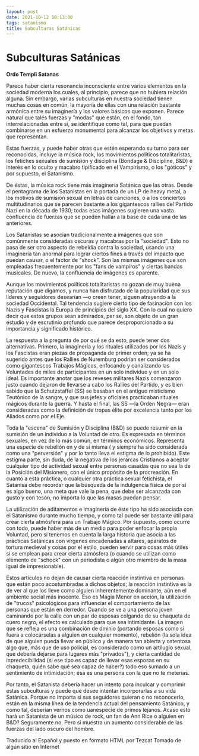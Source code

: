 ```yaml
---
layout: post
date: 2021-10-12 18:13:00
tags: satanismo
title: Subculturas Satánicas
---
```


# Subculturas Satánicas

**Ordo Templi Satanas**

Parece haber cierta resonancia inconsciente entre varios elementos en la sociedad moderna los cuales, al principio, parece que no hubiera relación alguna. Sin embargo, varias subculturas en nuestra sociedad tienen muchas cosas en común, la mayoría de ellas con una relación bastante armónica entre su imaginería y los valores básicos que exponen. Parece natural que tales fuerzas y "modas" que están, en el fondo, tan interrelacionadas entre sí, se identifique como tal, para que puedan combinarse en un esfuerzo monumental para alcanzar los objetivos y metas que representan.

Estas fuerzas, y puede haber otras que estén esperando su turno para ser reconocidas, incluye la música rock, los movimientos políticos totalitaristas, los fetiches sexuales de sumisión y disciplina (Bondage & Discipline, B&D) e interés en lo oculto y macabro tipificado en el Vampirismo, o los "góticos" y por supuesto, el Satanismo.

De éstas, la música rock tiene más imaginería Satánica que las otras. Desde el pentagrama de los Satanistas en la portada de un LP de heavy metal, a los motivos de sumisión sexual en letras de canciones, o a los conciertos multitudinarios que se parecen bastante a los gigantescos rallies del Partido Nazi en la década de 1930; todas esas imágenes sugieren una vasta confluencia de fuerzas que se pueden hallar a la base de cada una de las anteriores.

Los Satanistas se asocian tradicionalmente a imágenes que son comúnmente consideradas oscuras y macabras por la "sociedad". Esto no pasa de ser otro aspecto de rebeldía contra la sociedad, usando una imaginería tan anormal para lograr ciertos fines a través del impacto que puedan causar, o el factor de "shock". Son las mismas imágenes que son empleadas frecuentemente por los "fans de vampiros" y ciertas bandas musicales. De nuevo, la confluencia de imágenes es aparente.

Aunque los movimientos políticos totalitaristas no gozan de muy buena reputación que digamos, y nunca han disfrutado de la popularidad que sus líderes y seguidores desearían —o creen tener, siguen atrayendo a la sociedad Occidental. Tal tendencia sugiere cierto tipo de fasinación con los Nazis y Fascistas la Europa de principios del siglo XX. Con lo cual no quiero decir que estos grupos sean admirados, per se, son objeto de un gran estudio y de escrutinio profundo que parece desproporcionado a su importancia y significado histórico.

La respuesta a la pregunta de por qué se da esto, puede tener dos alternativas. Primero, la imaginería y los rituales utilizados por los Nazis y los Fascistas eran piezas de propaganda de primer orden; ya se ha sugerido antes que los Rallies de Nuremburg podrían ser considerados como gigantescos Trabajos Mágicos, enfocando y canalizando las Voluntades de miles de participantes en un solo individuo y en un solo ideal. Es importante anotar que los reveses militares Nazis comenzaron justo cuando dejaron de llevarse a cabo los Rallies del Partido, y es bien sabido que la Schutzstaffel (SS) se basaban en el antiguo misticismo Teutónico de la sangre, y que sus jefes y oficiales practicaban rituales mágicos durante la guerra. Y hasta el final, las SS —la Orden Negra— eran consideradas como la definición de tropas élite por excelencia tanto por los Aliados como por el Eje.

Toda la "escena" de Sumisión y Disciplina (B&D) se puede resumir en la sumisión de un individuo a la Voluntad de otro. Es expresada en términos sexuales, en vez de lo más común, en términos económicos. Representa una especie de rebelión en y de sí misma ( y siempre ha sido considerada como una "perversión" y por lo tanto lleva el estigma de lo prohibido). Este estigma parte, sin duda, de la negativa de los jerarcas Cristianos a aceptar cualquier tipo de actividad sexual entre personas casadas que no sea la de la Posición del Misionero, con el único propósito de la procreación. En cuanto a esta práctica, o cualquier otra práctica sexual fetichista, el Satanisa debe recordar que la búsqueda de la indulgencia física de por sí es algo bueno, una meta que vale la pena, que debe ser alcanzada con gusto y con tesón, no importa lo que las masas puedan pensar.

La utilización de aditamentos e imaginería de éste tipo ha sido asociada con el Satanismo durante mucho tiempo, y como tal puede ser bastante útil para crear cierta atmósfera para un Trabajo Mágico. Por supuesto, como ocurre con todo, puede haber más de un medio para poder enfocar la propia Voluntad, pero si tenemos en cuenta la larga historia que asocia a las prácticas Satánicas con vírgenes encadenadas a altares, aparatos de tortura medieval y cosas por el estilo, pueden servir para cosas más útiles si se emplean para crear cierta atmósfera (o cuando se utilizan como elemento de "schock" con un periodista o algún otro miembro de la masa igual de impresionable).

Estos artículos no dejan de causar cierta reacción instintiva en personas que están poco acostumbradas a dichos objetos; la reacción instintiva es la de ver al que los lleve como alguien inherentemente dominante, aún en el ambiente social más inocente. Eso es Magia Menor en acción, la utilización de "trucos" psicológicos para influenciar el comportamiento de las personas que están en derredor. Cuando se ve a una persona joven caminando por la calle con un par de esposas colgando de su chaqueta de cuero negro, el efecto es calculado para que sea intimidante. La imagen que se refleja es una combinación de dminio (portando esposas como si fuera a colocárselas a alguien en cualquier momento), rebelión (la sola idea de que alguien pueda llevar en público y de manera tan abierta y ostentosa algo que, más que de uso policial, es considerado como un artilugio sexual, que debería dejarse para lugares más "privados"), y cierta cantidad de inpredecibilidad (si ese tipo es capaz de llevar esas esposas en su chaqueta, quién sabe qué sea capaz de hacer?) todo eso sumado a un sentimiento de intimidación; ésa es una persona con la que no te meterías.

Por tanto, el Satanista debería hacer un intento para inculcar y comprimir estas subculturas y puede que desee intentar incorporarlas a su vida Satánica. Porque no importa si sus seguidores quieran o no reconocerlo, están en la misma línea de la tendencia actual del pensamiento Satánico, y como tal, deberían vernos como uanespecie de primos lejanos. Acaso esto hará un Satanista de un músico de rock, un fan de Ann Rice o alguien en B&D? Seguramente no. Pero si muestra un aumento considerable de las fuerzas del lado oscuro del hombre.

Traducido al Español y puesto en formato HTML por Tezcat
Tomado de algún sitio en Internet